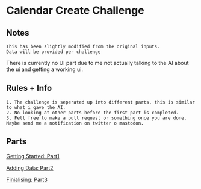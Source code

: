 # Calendar Create Challenge

## Notes

    This has been slightly modified from the original inputs.
    Data will be provided per challenge

There is currently no UI part due to me not actually talking to the AI about the ui and getting a working ui.

## Rules + Info

    1. The challenge is seperated up into different parts, this is similar to what i gave the AI.
    2. No looking at other parts before the first part is completed.
    3. Fell free to make a pull request or something once you are done. Maybe send me a notification on twitter o mastodon.

## Parts

[Getting Started: Part1](Part1.md)

[Adding Data: Part2](Part2.md)

[Finialising: Part3](Part3.md)
